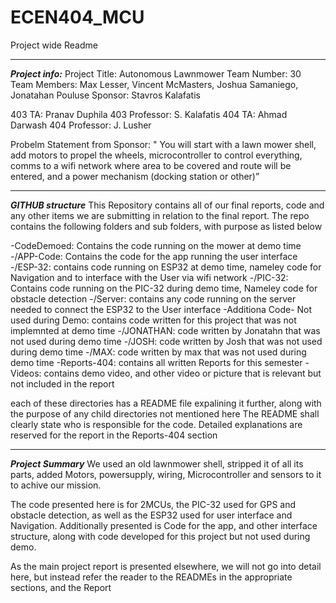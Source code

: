 # ECEN404_MCU
Project wide Readme
**************************************************************************************************************
***Project info:***
Project Title: Autonomous Lawnmower 
Team Number: 30 
Team Members: Max Lesser, Vincent McMasters, Joshua Samaniego, Jonatahan Pouluse 
Sponsor: Stavros Kalafatis 

403 TA: Pranav Duphila 
403 Professor: S. Kalafatis 
404 TA: Ahmad Darwash 
404 Professor: J. Lusher

Probelm Statement from Sponsor: 
" You will start with a lawn mower shell, add motors to propel the wheels, microcontroller to control everything, 
comms to a wifi network where area to be covered and route will be entered, and a power mechanism (docking station or other)”

**************************************************************************************************************
***GITHUB structure*** 
This Repository contains all of our final reports, code and any other items we are submitting in relation to the final report. 
The repo contains the following folders and sub folders, with purpose as listed below

-CodeDemoed: Contains the code running on the mower at demo time 
          -/APP-Code: Contains the code for the app running the user interface 
          -/ESP-32: contains code running on ESP32 at demo time, nameley code for Navigation and to interface with the User via wifi network 
          -/PIC-32: Contains code running on the PIC-32 during demo time, Nameley code for obstacle detection 
          -/Server: contains any code running on the server needed to connect the ESP32 to the User interface 
-Additiona Code- Not used during Demo: contains code written for this project that was not implemnted at demo time 
          -/JONATHAN: code written by Jonatahn that was not used during demo time 
          -/JOSH: code written by Josh that was not used during demo time 
          -/MAX: code written by max that was not used during demo time 
-Reports-404: contains all written Reports for this semester 
-Videos: contains demo video, and other video or picture that is relevant but not included in the report 

each of these directories has a README file expalining it further, along with the purpose of any child directories not mentioned here
The README shall clearly state who is responsible for the code. Detailed explanations are reserved for the report in the Reports-404 section 

        

**************************************************************************************************************
***Project Summary***
We used an old lawnmower shell, stripped it of all its parts, added Motors, powersupply, wiring, Microcontroller and sensors to it to achive our mission. 

The code presented here is for 2MCUs, the PIC-32 used for GPS and obstacle detection, as well as the ESP32 used for user interface and Navigation.
Additionally presented is Code for the app, and other interface structure, along with code developed for this project but not used during demo. 

As the main project report is presented elsewhere, we will not go into detail here, but instead refer the reader to the READMEs in the appropriate sections, and the Report 








